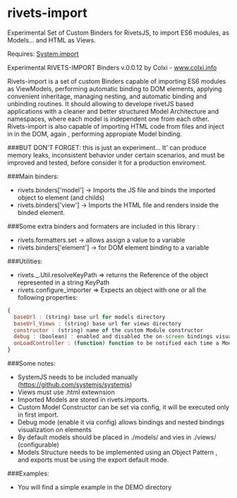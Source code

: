 # rivets-import
Experimental Set of Custom Binders for RivetsJS, to import ES6 modules, as Models... and HTML as Views.

Requires:  [System.import](https://github.com/systemjs/systemjs)

Experimental RIVETS-IMPORT Binders v.0.0.12
by Colxi - www.colxi.info

Rivets-import is a set of custom Binders capable of importing ES6 modules
as ViewModels, performing automatic binding to DOM elements, applying
convenient inheritage, managing nesting, and automatic binding and unbinding routines.
It should allowing to develope rivetJS based applications with a cleaner and better structured Model Architecture  and namespaces, where each model is independent one from each other.
Rivets-import is also capable of importing HTML code from files and inject in in the DOM,
again , performing appropiate Model binding.

###BUT DON'T FORGET: this is just an experiment... It' can produce memory leaks, inconsistent behavior under certain scenarios, and must be improved and tested, before consider it for a production enviroment. 

###Main binders:
* rivets.binders['model']  -> Imports the JS file and binds the imported object to element (and childs)
* rivets.binders['view'] -> Imports the HTML file and renders inside the binded element.

###Some extra binders and formaters are included in this library  :
* rivets.formatters.set -> allows assign a value to a variable
* rivets.binders['element'] -> for DOM element binding to a variable

###Utilities:

* rivets._.Util.resolveKeyPath => returns the Reference of the object represented in a string KeyPath
* rivets.configure_importer => Expects an object with one or all the following properties:
```javascript
{
  baseUrl : (string) base url for models directory
  baseUrl_Views : (string) base url for views directory
  constructor : (string) name of the custom Module constructor
  debug : (boolean) : enabled and disabled the on-screen bindings visualization
  onLoadController : (function) function to be notified each time a Model is loaded
}
```

###Some notes:
- SystemJS needs to be included manually (https://github.com/systemjs/systemjs)
- Views must use .html extewnsion
- Imported Models are stored in rivets.imports.
- Custom Model Constructor can be set via config, it will be executed only in first import.
- Debug mode (enable it via config) allows bindings and nested bindings visualization on elements
- By default models should be placed in ./models/ and vies in ./views/ (configurable)
- Models Structure needs to be implemented using an Object Pattern , and exports must be using the export default mode.

###Examples:
- You will find a simple example in the DEMO directory

